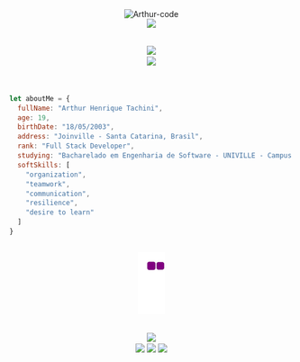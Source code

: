 <div align="center">
  <img alt="Arthur-code" height="180" src="https://i.pinimg.com/originals/ac/8f/61/ac8f610d390a504026b5e7bd2b67818f.gif">
</div>

<div align="center">
    <img src="https://readme-typing-svg.demolab.com/?font=Roboto&weight=900&size=34&duration=1&pause=1&color=5F9C8C&center=true&vCenter=true&repeat=false&width=520&lines=Hello,+my+name+is+Arthur+Tachini!">
</div>

##

<div align="center">
  <div>
    <img src="https://readme-typing-svg.demolab.com/?font=Roboto&weight=900&size=28&duration=1&pause=1&color=5F9C8C&center=true&vCenter=true&repeat=false&width=460&lines=My+technologies:">
  </div>
  <div>
    <img src="https://skillicons.dev/icons?i=html,css,bootstrap,js,php,laravel,mysql,git" />
  </div>
</div>
</div><br>

##

```Javascript
let aboutMe = {
  fullName: "Arthur Henrique Tachini",
  age: 19,
  birthDate: "18/05/2003",
  address: "Joinville - Santa Catarina, Brasil",
  rank: "Full Stack Developer",
  studying: "Bacharelado em Engenharia de Software - UNIVILLE - Campus Joinville",
  softSkills: [
    "organization",
    "teamwork",
    "communication",
    "resilience",
    "desire to learn"
  ]
}
```

##

<div align="center">

  ![snake gif](https://github.com/tachiniarthur/tachiniarthur/blob/output/github-contribution-grid-snake.gif)

</div>

##
  
<div align="center">
  <img src="https://readme-typing-svg.demolab.com/?font=Roboto&weight=900&size=28&duration=1&pause=1&color=5F9C8C&center=true&vCenter=true&repeat=false&width=460&lines=You+can+reach+me+at:">
  <div>
    <a href="https://www.linkedin.com/in/arthurtachini" target="_blank"><img src="https://img.shields.io/badge/-LinkedIn-%230077B5?style=for-the-badge&logo=linkedin&logoColor=white" target="_blank"></a>
    <a href="https://www.instagram.com/tachiini_/" target="_blank"><img src="https://img.shields.io/badge/-Instagram-%23E4405F?style=for-the-badge&logo=instagram&logoColor=white" target="_blank"></a>
    <a href = "mailto:tachiniarthur@gmail.com"><img src="https://img.shields.io/badge/-Gmail-%23333?style=for-the-badge&logo=gmail&logoColor=white" target="_blank"></a>
  </div>
</div>
